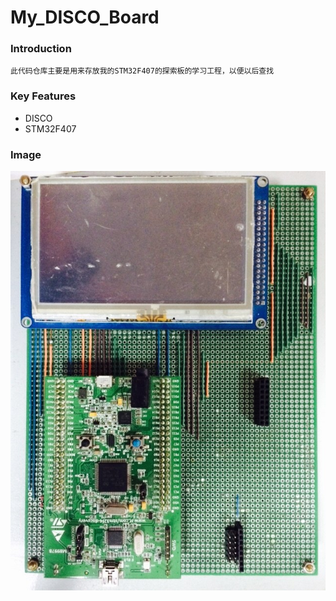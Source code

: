 
# My_DISCO_Board
### Introduction
	此代码仓库主要是用来存放我的STM32F407的探索板的学习工程，以便以后查找
	
### Key Features
- DISCO
- STM32F407

### Image
![My-DISCO-Board](./assets/images/My-DISCO-Board.jpg)

